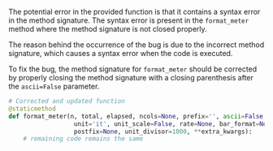 The potential error in the provided function is that it contains a syntax error in the method signature. The syntax error is present in the `format_meter` method where the method signature is not closed properly.

The reason behind the occurrence of the bug is due to the incorrect method signature, which causes a syntax error when the code is executed.

To fix the bug, the method signature for `format_meter` should be corrected by properly closing the method signature with a closing parenthesis after the `ascii=False` parameter.

```python
# Corrected and updated function
@staticmethod
def format_meter(n, total, elapsed, ncols=None, prefix='', ascii=False,
                  unit='it', unit_scale=False, rate=None, bar_format=None,
                  postfix=None, unit_divisor=1000, **extra_kwargs):
    # remaining code remains the same
```